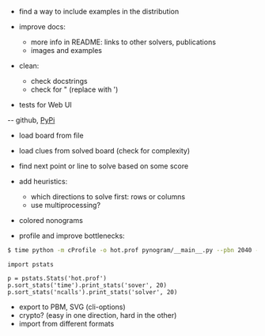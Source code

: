 - find a way to include examples in the distribution
- improve docs:
  - more info in README: links to other solvers, publications
  - images and examples

- clean:
  - check docstrings
  - check for " (replace with ')

- tests for Web UI

-- github, [PyPi](http://the-hitchhikers-guide-to-packaging.readthedocs.io/en/latest/quickstart.html)

- load board from file
- load clues from solved board (check for complexity)
- find next point or line to solve based on some score
- add heuristics:
  - which directions to solve first: rows or columns
  - use multiprocessing?

- colored nonograms
- profile and improve bottlenecks:

```bash
$ time python -m cProfile -o hot.prof pynogram/__main__.py --pbn 2040 --draw-final
```

```
import pstats

p = pstats.Stats('hot.prof')
p.sort_stats('time').print_stats('sover', 20)
p.sort_stats('ncalls').print_stats('solver', 20)
```

- export to PBM, SVG (cli-options)
- crypto? (easy in one direction, hard in the other)
- import from different formats
